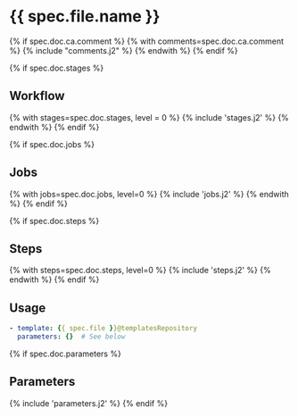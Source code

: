 # {{ spec.file.name }}

{% if spec.doc.ca.comment %}
{% with comments=spec.doc.ca.comment %}
{% include "comments.j2" %}
{% endwith %}
{% endif %}

{% if spec.doc.stages %}
## Workflow
{% with stages=spec.doc.stages, level = 0 %}
{% include 'stages.j2' %}
{% endwith %}
{% endif %}

{% if spec.doc.jobs %}
## Jobs
{% with jobs=spec.doc.jobs, level=0 %}
{% include 'jobs.j2' %}
{% endwith %}
{% endif %}

{% if spec.doc.steps %}
## Steps
{% with steps=spec.doc.steps, level=0 %}
{% include 'steps.j2' %}
{% endwith %}
{% endif %}

## Usage
```yaml
- template: {{ spec.file }}@templatesRepository
  parameters: {}  # See below
```

{% if spec.doc.parameters %}
## Parameters
{% include 'parameters.j2' %}
{% endif %}
